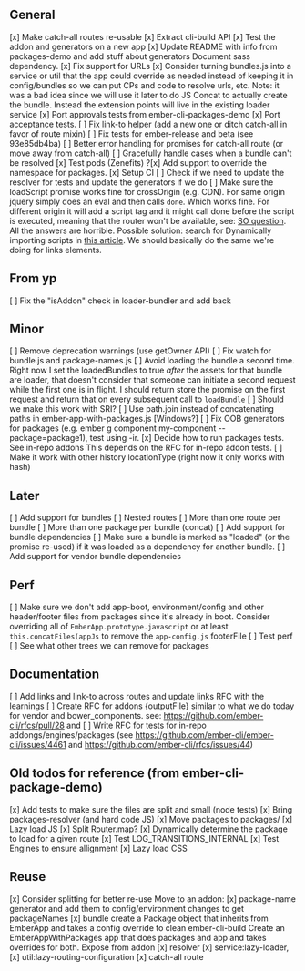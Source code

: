 ## General

[x] Make catch-all routes re-usable
[x] Extract cli-build API
[x] Test the addon and generators on a new app
[x] Update README with info from packages-demo and add stuff about generators
  Document sass dependency.
[x] Fix support for URLs
[x] Consider turning bundles.js into a service or util that the app could override
  as needed instead of keeping it in config/bundles so we can put CPs and code to resolve urls, etc.
  Note: it was a bad idea since we will use it later to do JS Concat to actually create the bundle.
  Instead the extension points will live in the existing loader service
[x] Port approvals tests from ember-cli-packages-demo
[x] Port acceptance tests.
[ ] Fix link-to helper (add a new one or ditch catch-all in favor of route mixin)
  [ ] Fix tests for ember-release and beta (see 93e85db4ba)
  [ ] Better error handling for promises for catch-all route (or move away from catch-all)
    [ ] Gracefully handle cases when a bundle can't be resolved
[x] Test pods (Zenefits)
?[x] Add support to override the namespace for packages. 
[x] Setup CI
[ ] Check if we need to update the resolver for tests and update the generators if we do
[ ] Make sure the loadScript promise works fine for crossOrigin (e.g. CDN). 
  For same origin jquery simply does an eval and then calls `done`. Which works fine. 
  For different origin it will add a script tag and it might call done before the script is executed, meaning that the router won't be available, see: [SO question](http://stackoverflow.com/questions/1130921/is-the-callback-on-jquerys-getscript-unreliable-or-am-i-doing-something-wrong). All the answers are horrible. 
  Possible solution: search for Dynamically importing scripts in [this article](https://developer.mozilla.org/en-US/docs/Web/API/HTMLScriptElement). 
  We should basically do the same we're doing for links elements. 


## From yp
[ ] Fix the "isAddon" check in loader-bundler and add back


## Minor
[ ] Remove deprecation warnings (use getOwner API)
[ ] Fix watch for bundle.js and package-names.js
[ ] Avoid loading the bundle a second time. Right now I set the loadedBundles to true *after* the assets for that bundle are loader, that doesn't consider that someone can initiate a second request while the first one is in flight. I should return store the promise on the first request and return that on every subsequent call to `loadBundle`
[ ] Should we make this work with SRI? 
[ ] Use path.join instead of concatenating paths in ember-app-with-packages.js [Windows?]
[ ] Fix OOB generators for packages (e.g. ember g component my-component --package=package1), test using -ir. 
[x] Decide how to run packages tests. See in-repo addons
  This depends on the RFC for in-repo addon tests.
[ ] Make it work with other history locationType (right now it only works with hash)

## Later

[ ] Add support for bundles
  [ ] Nested routes
  [ ] More than one route per bundle
  [ ] More than one package per bundle (concat)
[ ] Add support for bundle dependencies
  [ ] Make sure a bundle is marked as "loaded" (or the promise re-used) if it was loaded as a dependency for another bundle. 
[ ] Add support for vendor bundle dependencies


## Perf

[ ] Make sure we don't add app-boot, environment/config and other header/footer files from packages since it's already in boot.
  Consider overriding all of  `EmberApp.prototype.javascript` or at least `this.concatFiles(appJs` to remove the `app-config.js` footerFile
[ ] Test perf
[ ] See what other trees we can remove for packages

## Documentation
[ ] Add links and link-to across routes and update links RFC with the learnings
[ ] Create RFC for addons {outputFile} similar to what we do today for vendor and bower_components.
  see: https://github.com/ember-cli/rfcs/pull/28 and
[ ] Write RFC for tests for in-repo addongs/engines/packages (see https://github.com/ember-cli/ember-cli/issues/4461 and https://github.com/ember-cli/rfcs/issues/44)

## Old todos for reference (from ember-cli-package-demo)
[x] Add tests to make sure the files are split and small (node tests)
[x] Bring packages-resolver (and hard code JS)
[x] Move packages to packages/
[x] Lazy load JS
  [x] Split Router.map?
  [x] Dynamically determine the package to load for a given route
  [x] Test LOG_TRANSITIONS_INTERNAL
  [x] Test Engines to ensure allignment
[x] Lazy load CSS


## Reuse

[x] Consider splitting for better re-use
  Move to an addon:
    [x] package-name generator and add them to config/environment changes to get packageNames
    [x] bundle
    create a Package object that inherits from EmberApp and takes a config override to clean ember-cli-build
    Create an EmberAppWithPackages app that does packages and app and takes overrides for both.
    Expose from addon
    [x] resolver
    [x] service:lazy-loader,
    [x] util:lazy-routing-configuration
    [x] catch-all route
